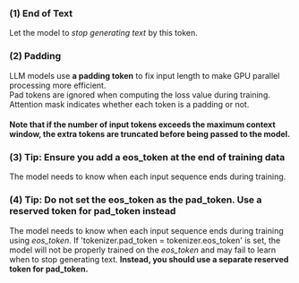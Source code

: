 ### (1) End of Text
Let the model to *stop generating text* by this token.  

### (2) Padding
LLM models use **a padding token** to fix input length to make GPU parallel processing more efficient.  
Pad tokens are ignored when computing the loss value during training. Attention mask indicates whether each token is a padding or not.  
#### Note that if the number of input tokens exceeds the maximum context window, the extra tokens are truncated before being passed to the model.  

### (3) Tip: Ensure you add a eos_token at the end of training data
The model needs to know when each input sequence ends during training.  

### (4) Tip: Do not set the eos_token as the pad_token. Use a reserved token for pad_token instead
The model needs to know when each input sequence ends during training using *eos_token*. If 'tokenizer.pad_token = tokenizer.eos_token' is set, the model will not be properly trained on the *eos_token* and may fail to learn when to stop generating text. **Instead, you should use a separate reserved token for pad_token.**

